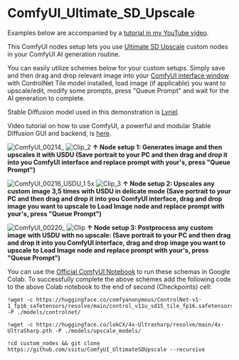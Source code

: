 # ComfyUI_Ultimate_SD_Upscale
Examples below are accompanied by a [tutorial in my YouTube video](https://youtu.be/FR5MlDPByA0).

This ComfyUI nodes setup lets you use [Ultimate SD Upscale](https://github.com/ssitu/ComfyUI_UltimateSDUpscale) custom nodes in your ComfyUI AI generation routine.

You can easily utilize schemes below for your custom setups. Simply save and then drag and drop relevant image into your [ComfyUI interface window](https://github.com/comfyanonymous/ComfyUI) with ControlNet Tile model installed, load image (if applicable) you want to upscale/edit, modify some prompts, press "Queue Prompt" and wait for the AI generation to complete. 

Stable Diffusion model used in this demonstration is [Lyriel](https://civitai.com/models/22922/lyriel?modelVersionId=72396).

Video tutorial on how to use ComfyUI, a powerful and modular Stable Diffusion GUI and backend, is [here](https://youtu.be/Ij8k6mBgL3o).

![ComfyUI_00214_](https://github.com/atdigit/ComfyUI_Ultimate_SD_Upscale/assets/105158639/6aea3273-b6a3-422a-b365-5c13a26b50fb)
![Clip_2](https://github.com/atdigit/ComfyUI_Ultimate_SD_Upscale/assets/105158639/86cf3ee5-89e9-4d9e-a4d0-1a22782fb972)
**↑ Node setup 1: Generates image and then upscales it with USDU (Save portrait to your PC and then drag and drop it into you ComfyUI interface and replace prompt with your's, press "Queue Prompt")**

![ComfyUI_00216_USDU_1 5x](https://github.com/atdigit/ComfyUI_Ultimate_SD_Upscale/assets/105158639/2ee4de6e-37c7-4fea-960a-faad2a18c92c)
![Clip_3](https://github.com/atdigit/ComfyUI_Ultimate_SD_Upscale/assets/105158639/ea61188a-37f3-4bd0-883d-8d5ec219d7c9)
**↑ Node setup 2: Upscales any custom image 3,5 times with USDU in delicate mode (Save portrait to your PC and then drag and drop it into you ComfyUI interface, drag and drop image you want to upscale to Load Image node and replace prompt with your's, press "Queue Prompt")**

![ComfyUI_00220_](https://github.com/atdigit/ComfyUI_Ultimate_SD_Upscale/assets/105158639/431c84f7-e04b-4da3-9b36-cdecc566ccea)
![Clip](https://github.com/atdigit/ComfyUI_Ultimate_SD_Upscale/assets/105158639/d86cee8a-e7a6-4ddb-9200-f2e589e2ddc2)
**↑ Node setup 3: Postprocess any custom image with USDU with no upscale: (Save portrait to your PC and then drag and drop it into you ComfyUI interface, drag and drop image you want to upscale to Load Image node and replace prompt with your's, press "Queue Prompt")**

You can use the [Official ComfyUI Notebook](https://colab.research.google.com/github/comfyanonymous/ComfyUI/blob/master/notebooks/comfyui_colab.ipynb) to run these schemas in Google Colab.
To successfully complete the above schemes add the following code to the above Colab notebook to the end of second (Checkpoints) cell:
<a name="example"></a>
```
!wget -c https://huggingface.co/comfyanonymous/ControlNet-v1-1_fp16_safetensors/resolve/main/control_v11u_sd15_tile_fp16.safetensors -P ./models/controlnet/

!wget -c https://huggingface.co/lokCX/4x-Ultrasharp/resolve/main/4x-UltraSharp.pth -P ./models/upscale_models/

!cd custom_nodes && git clone https://github.com/ssitu/ComfyUI_UltimateSDUpscale --recursive
